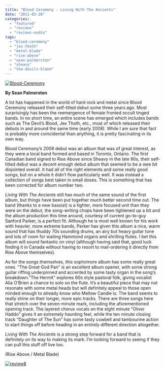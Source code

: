 ```yaml
---
title: "Blood Ceremony - Living With The Ancients"
date: "2011-03-28"
categories: 
  - "featured"
  - "reviews"
  - "reviews-audio"
tags: 
  - "blood-ceremony"
  - "jex-thoth"
  - "metal-blade"
  - "rise-above"
  - "sean-palmerston"
  - "sheavy"
  - "the-devils-blood"
---
```


[![](http://www.hellbound.ca/wp-content/uploads/2011/03/Blood-Ceremony.jpg "Blood-Ceremony")](http://www.hellbound.ca/wp-content/uploads/2011/03/Blood-Ceremony.jpg)

**By Sean Palmerston**

A lot has happened in the world of hard rock and metal since Blood Ceremony released their self-titled debut some three years ago. Most surprisingly has been the reemergence of female fronted occult tinged bands. In no short time, an entire scene has emerged which includes bands such as The Devil’s Blood, Jex Thoth, etc., most of which released their debuts in and around the same time (early 2008). While I am sure that fact is probably more coincidental than anything, it is pretty fascinating in its own way.

Blood Ceremony’s 2008 debut was an album that was of great interest, as they were a local band formed and based in Toronto, Ontario. The first Canadian band signed to Rise Above since Sheavy in the late 90s, their self-titled debut was a decent enough debut album that seemed to be a wee bit disjointed overall. It had all of the right elements and some really good songs, but on a whole it didn’t flow particularly well. It was instead a collection of songs best taken in small doses. This is something that has been corrected for album number two.

_Living With The Ancients_ still has much of the same sound of the first album, but things have been put together much better second time out. The band (thanks to a new bassist) is a tighter, more focused unit than they were on the debut, the song-writing chops have been tightened up a bit and the album production this time around, courtesy of current go-to-guy Sanford Parker, is a perfect fit. Although he is most well known for his work with heavier, more extreme bands, Parker has given this album a nice, warm sound that has thuddy 70s sounding drums, an airy but heavy guitar tone and lots of room for wailing Hammond organs and shrilling flutes. I bet this album will sound fantastic on vinyl (although having said that, good luck finding it in Canada without having to resort to mail-ordering it directly from Rise Above themselves).

As for the songs themselves, this sophomore album has some really great ones. “The Great God Pan” is an excellent album opener, with some strong guitar riffing underpinned and accented by some tasty organ in the song’s breakdown.”The Hermit” explores 60s style pastoral folk, giving vocalist Alia O’Brien a chance to solo on the flute. It’s a beautiful piece that may not resonate with some metal heads but will definitely appeal to those open minded enough to already know who Mellow Candle is. The band seems to really shine on their longer, more epic tracks. There are three songs here that stretch over the seven-minute mark, including the aforementioned opening track. The layered chorus vocals on the eight minute “Oliver Haddo” gives it an extremely haunting feel, while the ten minute closing track “Daughter of The Sun” has some tasty cowbell and tambourine action to start things off before heading in an entirely different direction altogether.

_Living With The Ancients_ is a strong step forward for a band that is definitely on its way to making its mark. I’m looking forward to seeing if they can pull this stuff off live too.

(Rise Above / Metal Blade)

[![](http://www.hellbound.ca/wp-content/uploads/2009/07/review8.png "review8")](http://www.hellbound.ca/wp-content/uploads/2009/07/review8.png)
